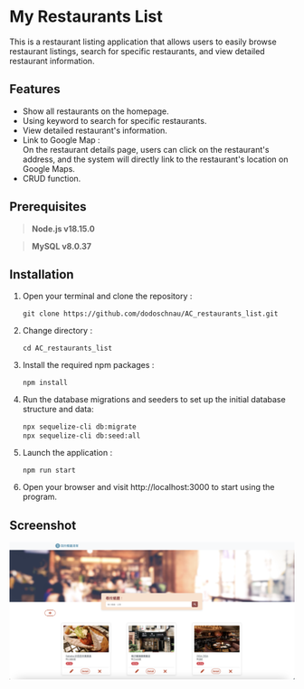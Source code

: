 # My Restaurants List
This is a restaurant listing application that allows users to easily browse restaurant listings, search for specific restaurants, and view detailed restaurant information.
## Features
- Show all restaurants on the homepage.
- Using keyword to search for specific restaurants.
- View detailed restaurant's information.
- Link to Google Map :  
  On the restaurant details page, users can click on the restaurant's address, and the system will directly link to the restaurant's location on Google Maps.
- CRUD function.

## Prerequisites
> **Node.js v18.15.0**

> **MySQL v8.0.37**
## Installation
1. Open your terminal and clone the repository :   
    ```
    git clone https://github.com/dodoschnau/AC_restaurants_list.git
    ```
2. Change directory :   
    ```
    cd AC_restaurants_list
    ```
3. Install the required npm packages :   
    ```
    npm install
    ```

4. Run the database migrations and seeders to set up the initial database structure and data:
    ```
    npx sequelize-cli db:migrate
    npx sequelize-cli db:seed:all
    ```
5. Launch the application :   
    ```
    npm run start
    ```
6. Open your browser and visit http://localhost:3000 to start using the program.


## Screenshot
![alt text](image-2.png)